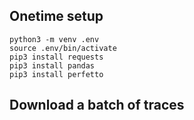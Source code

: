 
## Onetime setup

```
python3 -m venv .env
source .env/bin/activate
pip3 install requests
pip3 install pandas
pip3 install perfetto
```

## Download a batch of traces

